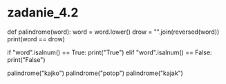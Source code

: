 # zadanie_4.2

def palindrome(word):
    word = word.lower()
    drow = "".join(reversed(word))
    print(word == drow)

if "word".isalnum() == True:
    print("True")
elif "word".isalnum() == False:
    print("False")

palindrome("kajko")
palindrome("potop")
palindrome("kajak")
